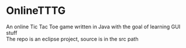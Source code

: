 # OnlineTTTG
An online Tic Tac Toe game written in Java with the goal of learning GUI stuff  
The repo is an eclipse project, source is in the src path
